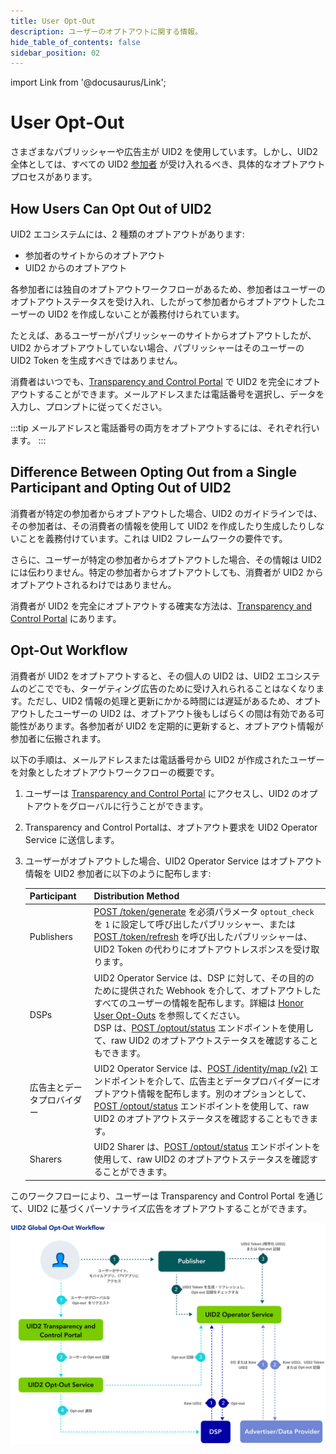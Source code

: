 ```yaml
---
title: User Opt-Out
description: ユーザーのオプトアウトに関する情報。
hide_table_of_contents: false
sidebar_position: 02
---
```


import Link from '@docusaurus/Link';

# User Opt-Out

さまざまなパブリッシャーや広告主が UID2 を使用しています。しかし、UID2 全体としては、すべての UID2 [参加者](../overviews/participants-overview.md#uid2-external-participants) が受け入れるべき、具体的なオプトアウトプロセスがあります。

## How Users Can Opt Out of UID2

UID2 エコシステムには、2 種類のオプトアウトがあります:
- 参加者のサイトからのオプトアウト
- UID2 からのオプトアウト

各参加者には独自のオプトアウトワークフローがあるため、参加者はユーザーのオプトアウトステータスを受け入れ、したがって参加者からオプトアウトしたユーザーの UID2 を作成しないことが義務付けられています。

たとえば、あるユーザーがパブリッシャーのサイトからオプトアウトしたが、UID2 からオプトアウトしていない場合、パブリッシャーはそのユーザーの UID2 Token を生成すべきではありません。 

消費者はいつでも、[Transparency and Control Portal](https://www.transparentadvertising.com/) で UID2 を完全にオプトアウトすることができます。メールアドレスまたは電話番号を選択し、データを入力し、プロンプトに従ってください。

:::tip
メールアドレスと電話番号の両方をオプトアウトするには、それぞれ行います。
:::

## Difference Between Opting Out from a Single Participant and Opting Out of UID2

消費者が特定の参加者からオプトアウトした場合、UID2 のガイドラインでは、その参加者は、その消費者の情報を使用して UID2 を作成したり生成したりしないことを義務付けています。これは UID2 フレームワークの要件です。

さらに、ユーザーが特定の参加者からオプトアウトした場合、その情報は UID2 には伝わりません。特定の参加者からオプトアウトしても、消費者が UID2 からオプトアウトされるわけではありません。

消費者が UID2 を完全にオプトアウトする確実な方法は、[Transparency and Control Portal](https://www.transparentadvertising.com/) にあります。

## Opt-Out Workflow

消費者が UID2 をオプトアウトすると、その個人の UID2 は、UID2 エコシステムのどこででも、ターゲティング広告のために受け入れられることはなくなります。ただし、UID2 情報の処理と更新にかかる時間には遅延があるため、オプトアウトしたユーザーの UID2 は、オプトアウト後もしばらくの間は有効である可能性があります。各参加者が UID2 を定期的に更新すると、オプトアウト情報が参加者に伝搬されます。

以下の手順は、メールアドレスまたは電話番号から UID2 が作成されたユーザーを対象としたオプトアウトワークフローの概要です。

1. ユーザーは [Transparency and Control Portal](https://www.transparentadvertising.com/) にアクセスし、UID2 のオプトアウトをグローバルに行うことができます。
2. Transparency and Control Portalは、オプトアウト要求を UID2 <Link href="../ref-info/glossary-uid#gl-operator-service">Operator Service</Link> に送信します。
3. ユーザーがオプトアウトした場合、UID2 Operator Service はオプトアウト情報を UID2 参加者に以下のように配布します:

   | Participant | Distribution Method |
   | :--- | :--- | 
   | Publishers | [POST&nbsp;/token/generate](../endpoints/post-token-generate.md) を必須パラメータ `optout_check` を `1` に設定して呼び出したパブリッシャー、または [POST&nbsp;/token/refresh](../endpoints/post-token-refresh.md) を呼び出したパブリッシャーは、UID2 Token の代わりにオプトアウトレスポンスを受け取ります。|
   | DSPs | UID2 Operator Service は、DSP に対して、その目的のために提供された Webhook を介して、オプトアウトしたすべてのユーザーの情報を配布します。詳細は [Honor User Opt-Outs](../guides/dsp-guide#honor-user-opt-outs) を参照してください。<br/>DSP は、[POST&nbsp;/optout/status](../endpoints/post-optout-status.md) エンドポイントを使用して、raw UID2 のオプトアウトステータスを確認することもできます。 |
   | 広告主とデータプロバイダー | UID2 Operator Service は、[POST&nbsp;/identity/map (v2)](../endpoints/post-identity-map-v2.md) エンドポイントを介して、広告主とデータプロバイダーにオプトアウト情報を配布します。別のオプションとして、[POST&nbsp;/optout/status](../endpoints/post-optout-status.md) エンドポイントを使用して、raw UID2 のオプトアウトステータスを確認することもできます。 |
   | Sharers | UID2 Sharer は、[POST&nbsp;/optout/status](../endpoints/post-optout-status.md) エンドポイントを使用して、raw UID2 のオプトアウトステータスを確認することができます。 |

このワークフローにより、ユーザーは Transparency and Control Portal を通じて、UID2 に基づくパーソナライズ広告をオプトアウトすることができます。

![User Trust Workflow](images/UID2GlobalOptoutWorkflow.svg)
